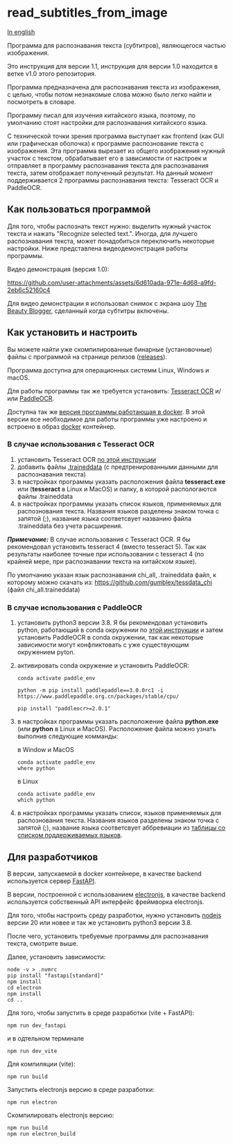 # read_subtitles_from_image

[In english](README.md)

Программа для распознавания текста (субтитров), являющегося частью изображения.

Это инструкция для версии 1.1, инструкция для версии 1.0 находится в ветке v1.0 этого репозитория.

Программа предназначена для распознавания текста из изображения, с целью, чтобы потом незнакомые слова можно было легко найти и посмотреть в словаре. 

Программу писал для изучения китайского языка, поэтому, по умолчанию стоят настройки для распознавания китайского языка.

С технической точки зрения программа выступает как frontend (как GUI или графическая оболочка) к программе распознование текста с изображения. Эта программа вырезает из общего изображения нужный участок с текстом, обрабатывает его в зависимости от настроек и отправляет в программу распознавания текста для распознавания текста, затем отображает полученный результат. На данный момент поддерживается 2 программы распознавания текста: Tesseract OCR и PaddleOCR.   

## Как пользоваться программой

Для того, чтобы распознать текст нужно: выделить нужный участок текста и нажать "Recognize selected text.". Иногда, для лучшего распознавания текста, может понадобиться переключить некоторые настройки. Ниже представлена видеодемонстрация работы программы.

Видео демонстрация (версия 1.0):

https://github.com/user-attachments/assets/6d610ada-971e-4d68-a9fd-2eb6c52160c4

Для видео демонстрации я использовал снимок с экрана шоу [The Beauty Blogger](https://wetv.vip/en/play/qgvq32ixh4yujoc-The%20Beauty%20Blogger/o0029e5dqz9-EP19%EF%BC%9AThe%20Beauty%20Blogger), сделанный когда субтитры включены.

## Как установить и настроить

Вы можете найти уже скомпилированные бинарные (установочные) файлы с программой на странице релизов ([releases](https://github.com/BigIskander/read_subtitles_from_image/releases)).

Программа доступна для операционных системм Linux, Windows и macOS.

Для работы программы так же требуется установить: [Tesseract OCR](https://tesseract-ocr.github.io/) и/или [PaddleOCR](https://paddlepaddle.github.io/PaddleOCR/main/en/index.html).

Доступна так же [версия программы работающая в docker](https://hub.docker.com/r/bigiskander/read_subtitles_from_image). В этой версии все необходимое для работы программы уже настроено и встроено в образ [docker](https://www.docker.com/) контейнер.

### В случае использования с Tesseract OCR
1. установить Tesseract OCR [по этой инструкции](https://github.com/tesseract-ocr/tesseract?tab=readme-ov-file#installing-tesseract) 
2. добавить файлы [.traineddata](https://github.com/tesseract-ocr/tessdata) (с предтренированными данными для распознавания текста) 
3. в настройках программы указать расположения файла **tesseract.exe** или (**tesseract** в Linux и MacOS) и папку, в которой распологаются файлы .traineddata
4. в настройках программы указать список языков, применяемых для распознования текста. Названия языков разделены знаком точка с запятой (;), название языка соответсвует названию файла .traineddata без учета расширения.

***Примечание:*** В случае использования с Tesseract OCR. Я бы рекомендовал установить tesseract 4 (вместо tesseract 5). Так как результаты наиболее точные при использовании с tesseract 4 (по крайней мере, при распознавании текста на китайском языке).

По умолчанию указан язык распознавания chi_all, .traineddata  файл,  к которому можно скачать из: https://github.com/gumblex/tessdata_chi (файл chi_all.traineddata)

### В случае использования с PaddleOCR
1. установить python3 версии 3.8. Я бы рекомендовал установить python, работающий в conda окружении по [этой инструкции](https://paddlepaddle.github.io/PaddleOCR/main/en/ppocr/environment.html) и затем установить PaddleOCR в conda окружении, так как некоторые зависимости могут конфликтовать с уже существующим окружением pyton.
2. активировать conda окружение и установить PaddleOCR:
    ```
    conda activate paddle_env

    python -m pip install paddlepaddle==3.0.0rc1 -i https://www.paddlepaddle.org.cn/packages/stable/cpu/

    pip install "paddleocr>=2.0.1"
    ```
3. в настройках программы указать расположение файла **python.exe** (или **python** в Linux и MacOS). Расположение файла можно узнать выполнив следующие комманды:
    
    в Window и MacOS
    ```
    conda activate paddle_env
    where python
    ```

    в Linux
    ```
    conda activate paddle_env
    which python
    ```
4. в настройках программы указать список, языков применяемых для распознования текста. Названия языков разделены знаком точка с запятой (;), название языка соответсвует аббревиации из [таблицы со списком поддерживаемых языков](https://paddlepaddle.github.io/PaddleOCR/main/en/ppocr/blog/multi_languages.html#5-support-languages-and-abbreviations).

## Для разработчиков

В версии, запускаемой в docker контейнере, в качестве backend используется сервер [FastAPI](https://fastapi.tiangolo.com/). 

В версии, построенной с использованием [electronjs](https://www.electronjs.org/), в качестве backend используется собственный API интерфейс фреймворка electronjs.

Для того, чтобы настроить среду разработки, нужно установить [nodejs](https://nodejs.org/en) версии 20 или новее и так же установить python3 версии 3.8.

После чего, установить требуемые программы для распознавания текста, смотрите выше.

Далее, установить зависимости:
```
node -v > .nvmrc
pip install "fastapi[standard]"
npm install
cd electron
npm install
cd ..
```

Для того, чтобы запустить в среде разработки (vite + FastAPI):
```
npm run dev_fastapi
```
и в одтельном терминале
```
npm run dev_vite
```

Для компиляции (vite):
```
npm run build
```

Запустить electronjs версию в среде разработки:
```
npm run electron
```

Скомпилировать electronjs версию:
```
npm run build
npm run electron_build
```

